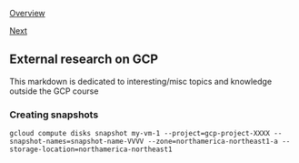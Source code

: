 [Overview](https://github.com/paulowe/gcp/blob/main/readme.md)

[Next](https://github.com/paulowe/gcp/blob/main/gcp-core-infrastructure/interacting-with-gcp.md)

## External research on GCP
This markdown is dedicated to interesting/misc topics and knowledge outside the GCP course
### Creating snapshots
```gcloud compute disks snapshot my-vm-1 --project=gcp-project-XXXX --snapshot-names=snapshot-name-VVVV --zone=northamerica-northeast1-a --storage-location=northamerica-northeast1```
